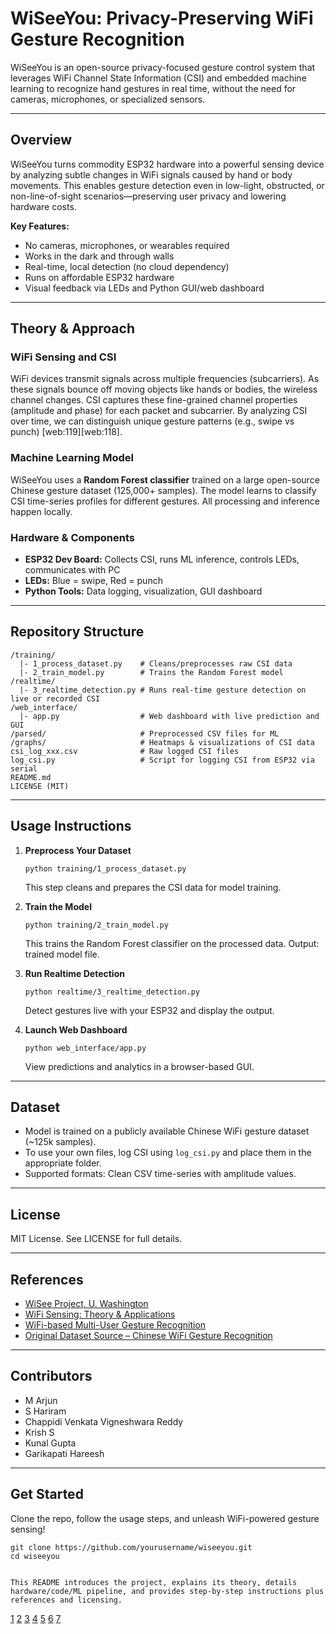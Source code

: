 # WiSeeYou: Privacy-Preserving WiFi Gesture Recognition

WiSeeYou is an open-source privacy-focused gesture control system that leverages WiFi Channel State Information (CSI) and embedded machine learning to recognize hand gestures in real time, without the need for cameras, microphones, or specialized sensors.

---

## Overview

WiSeeYou turns commodity ESP32 hardware into a powerful sensing device by analyzing subtle changes in WiFi signals caused by hand or body movements. This enables gesture detection even in low-light, obstructed, or non-line-of-sight scenarios—preserving user privacy and lowering hardware costs.

**Key Features:**
- No cameras, microphones, or wearables required
- Works in the dark and through walls
- Real-time, local detection (no cloud dependency)
- Runs on affordable ESP32 hardware
- Visual feedback via LEDs and Python GUI/web dashboard

---

## Theory & Approach

### WiFi Sensing and CSI

WiFi devices transmit signals across multiple frequencies (subcarriers). As these signals bounce off moving objects like hands or bodies, the wireless channel changes. CSI captures these fine-grained channel properties (amplitude and phase) for each packet and subcarrier. By analyzing CSI over time, we can distinguish unique gesture patterns (e.g., swipe vs punch) [web:119][web:118].

### Machine Learning Model

WiSeeYou uses a **Random Forest classifier** trained on a large open-source Chinese gesture dataset (125,000+ samples). The model learns to classify CSI time-series profiles for different gestures. All processing and inference happen locally.

### Hardware & Components

- **ESP32 Dev Board:** Collects CSI, runs ML inference, controls LEDs, communicates with PC
- **LEDs:** Blue = swipe, Red = punch
- **Python Tools:** Data logging, visualization, GUI dashboard

---

## Repository Structure

```
/training/
  |- 1_process_dataset.py    # Cleans/preprocesses raw CSI data
  |- 2_train_model.py        # Trains the Random Forest model
/realtime/
  |- 3_realtime_detection.py # Runs real-time gesture detection on live or recorded CSI
/web_interface/
  |- app.py                  # Web dashboard with live prediction and GUI
/parsed/                     # Preprocessed CSV files for ML
/graphs/                     # Heatmaps & visualizations of CSI data
csi_log_xxx.csv              # Raw logged CSI files
log_csi.py                   # Script for logging CSI from ESP32 via serial
README.md
LICENSE (MIT)
```

---

## Usage Instructions

1. **Preprocess Your Dataset**
   ```
   python training/1_process_dataset.py
   ```
   This step cleans and prepares the CSI data for model training.

2. **Train the Model**
   ```
   python training/2_train_model.py
   ```
   This trains the Random Forest classifier on the processed data. Output: trained model file.

3. **Run Realtime Detection**
   ```
   python realtime/3_realtime_detection.py
   ```
   Detect gestures live with your ESP32 and display the output.

4. **Launch Web Dashboard**
   ```
   python web_interface/app.py
   ```
   View predictions and analytics in a browser-based GUI.

---

## Dataset

- Model is trained on a publicly available Chinese WiFi gesture dataset (~125k samples).
- To use your own files, log CSI using `log_csi.py` and place them in the appropriate folder.
- Supported formats: Clean CSV time-series with amplitude values.

---

## License

MIT License. See LICENSE for full details.

---

## References

- [WiSee Project, U. Washington](https://wisee.cs.washington.edu)  
- [WiFi Sensing: Theory & Applications](https://en.wikipedia.org/wiki/Channel_state_information)  
- [WiFi-based Multi-User Gesture Recognition](https://ieeexplore.ieee.org/document/8908808)  
- [Original Dataset Source – Chinese WiFi Gesture Recognition](link-to-dataset-if-public)

---

## Contributors

- M Arjun
- S Hariram
- Chappidi Venkata Vigneshwara Reddy
- Krish S
- Kunal Gupta
- Garikapati Hareesh

---

## Get Started

Clone the repo, follow the usage steps, and unleash WiFi-powered gesture sensing!

```
git clone https://github.com/yourusername/wiseeyou.git
cd wiseeyou
```
```

This README introduces the project, explains its theory, details hardware/code/ML pipeline, and provides step-by-step instructions plus references and licensing.
```

[1](https://ieeexplore.ieee.org/ielaam/7755/9346168/8908808-aam.pdf)
[2](https://pmc.ncbi.nlm.nih.gov/articles/PMC6165566/)
[3](https://dl.acm.org/doi/10.1145/3463504)
[4](https://arxiv.org/pdf/2106.00857.pdf)
[5](https://www.youtube.com/watch?v=VZ7Nz942yAY)
[6](https://wisee.cs.washington.edu)
[7](https://raghavhv.wordpress.ncsu.edu/files/2018/06/mobisys18-31-hampapur.pdf)
